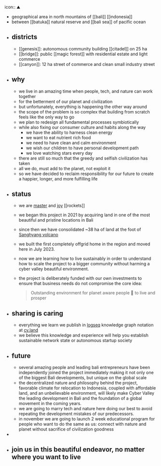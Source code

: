 icon:: ⛰

- geographical area in north mountains of [[bali]] [[indonesia]]
- between [[batuka]] natural reserve and [[bali sea]] of pacific ocean
- ## districts
	- [[genesis]]:  autonomous community building [[citadel]] on 25 ha
	- [[bridge]]:  public [[magic forest]] with residential estate and light commerce
	- [[canyon]]: 12 ha street of commerce and clean small industry street
- ## why
	- we live in an amazing time when people, tech, and nature can work together
	- for the betterment of our planet and civilization
	- but unfortunately, everything is happening the other way around
	- the scope of the problem is so complex that building from scratch feels like the only way to go
	- we plan to redesign all fundamental processes symbiotically
	- while also fixing our consumer culture and habits along the way
		- we have the ability to harness clean energy
		- we want to eat nutrient rich food
		- we need to have clean and calm environment
		- we wish our children to have personal development path
		- we love watching stars every day
	- there are still so much that the greedy and selfish civilization has taken
	- all we do, must add to the planet, not exploit it
	- so we have decided to reclaim responsibility for our future to create a happier, longer, and more fulfilling life
- ## status
	- we are [master](https://cyb.ai/@master) and [joy](https://cyb.ai/@joy) [[rockets]]
	- we began this project in 2021 by acquiring land in one of the most beautiful and pristine locations in Bali
	- since then we have consolidated ~38 ha of land at the foot of [Sanghyang volcano](https://maps.app.goo.gl/CdD8vRYHrWkpTGYj6)
	- we built the first completely offgrid home in the region and moved here in July 2023.
	- now we are learning how to live sustainably in order to understand how to scale the project to a bigger community without harming a cyber valley beautiful environment.
	- the project is deliberately funded with our own investments to ensure that business needs do not compromise the core idea:
	  
	  > Outstanding environment for planet aware people 🖖 to live and prosper
- ## sharing is caring
	- everything we learn we publish in [logseq](https://logseq.com/) knowledge graph notation at [cv.land](https://cv.land)
	- we believe this knowledge and experience will help you establish sustainable network state or autonomous startup society
- ## future
	- several amazing people and leading bali entrepreneurs have been independently joined the project immediately making it not only one of the biggest Bali developments, but unique on the global scale
	- the decentralized nature and philosophy behind the project, favorable climate for relocation to Indonesia, coupled with affordable land, and an unbelievable environment, will likely make Cyber Valley the leading development in Bali and the foundation of a global movement in the coming years.
	- we are going to marry tech and nature here doing our best to avoid repeating the development mistakes of our predecessors.
	- in november we are going to launch 2 week educational program for people who want to do the same as us: connect with nature and planet without sacrifice of civilization goodness
-
- ## join us in this beautiful endeavor, no matter where you want to live